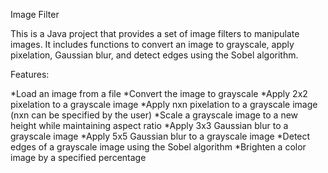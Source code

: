 Image Filter

This is a Java project that provides a set of image filters to manipulate images. It includes functions to convert an image to grayscale, apply pixelation, Gaussian blur, and detect edges using the Sobel algorithm.

Features:

*Load an image from a file
*Convert the image to grayscale
*Apply 2x2 pixelation to a grayscale image
*Apply nxn pixelation to a grayscale image (nxn can be specified by the user)
*Scale a grayscale image to a new height while maintaining aspect ratio
*Apply 3x3 Gaussian blur to a grayscale image
*Apply 5x5 Gaussian blur to a grayscale image
*Detect edges of a grayscale image using the Sobel algorithm
*Brighten a color image by a specified percentage
